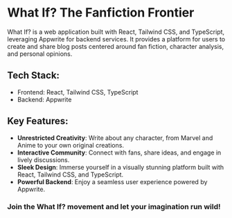 # What If? The Fanfiction Frontier

What If? is a web application built with React, Tailwind CSS, and TypeScript, leveraging Appwrite for backend services. It provides a platform for users to create and share blog posts centered around fan fiction, character analysis, and personal opinions.

## Tech Stack:
- Frontend: React, Tailwind CSS, TypeScript
- Backend: Appwrite

## Key Features:

- **Unrestricted Creativity**: Write about any character, from Marvel and Anime to your own original creations.
- **Interactive Community**: Connect with fans, share ideas, and engage in lively discussions.
- **Sleek Design**: Immerse yourself in a visually stunning platform built with React, Tailwind CSS, and TypeScript.
- **Powerful Backend**: Enjoy a seamless user experience powered by Appwrite.
### Join the What If? movement and let your imagination run wild!
